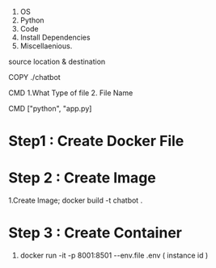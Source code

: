 1. OS
2. Python
3. Code
4. Install Dependencies
5. Miscellaenious.


source location & destination 

COPY ./chatbot 

CMD 1.What Type of file 2. File Name 

CMD ["python", "app.py]

# Step1 : Create Docker  File 

# Step 2 : Create Image 

1.Create Image; docker build -t chatbot .   

# Step 3 : Create Container 

1. docker run -it -p 8001:8501 --env.file  .env ( instance id  ) 

